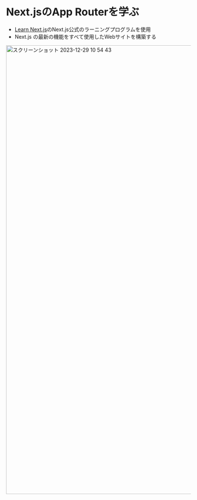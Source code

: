 # Next.jsのApp Routerを学ぶ
- [Learn Next.js](https://nextjs.org/learn)のNext.js公式のラーニングプログラムを使用
- Next.js の最新の機能をすべて使用したWebサイトを構築する

<img width="1225" alt="スクリーンショット 2023-12-29 10 54 43" src="https://github.com/ukigumo-shiina3/learning-latest-nextjs/assets/67767613/d969ccff-e269-4261-a405-f9c83760c006">

